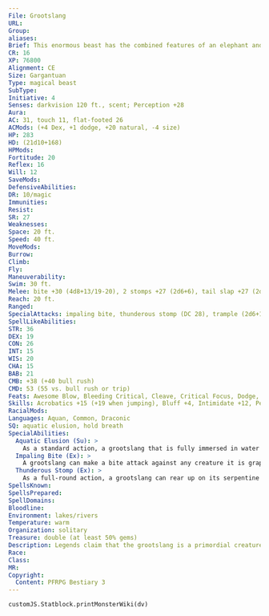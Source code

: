 ```yaml
---
File: Grootslang
URL: 
Group: 
aliases: 
Brief: This enormous beast has the combined features of an elephant and a serpent. Its tremendous maw sports six frightening tusks.
CR: 16
XP: 76800
Alignment: CE
Size: Gargantuan
Type: magical beast
SubType: 
Initiative: 4
Senses: darkvision 120 ft., scent; Perception +28
Aura: 
AC: 31, touch 11, flat-footed 26
ACMods: (+4 Dex, +1 dodge, +20 natural, -4 size)
HP: 283
HD: (21d10+168)
HPMods: 
Fortitude: 20
Reflex: 16
Will: 12
SaveMods: 
DefensiveAbilities: 
DR: 10/magic
Immunities: 
Resist: 
SR: 27
Weaknesses: 
Space: 20 ft.
Speed: 40 ft.
MoveMods: 
Burrow: 
Climb: 
Fly: 
Maneuverability: 
Swim: 30 ft.
Melee: bite +30 (4d8+13/19-20), 2 stomps +27 (2d6+6), tail slap +27 (2d6+6)
Reach: 20 ft.
Ranged: 
SpecialAttacks: impaling bite, thunderous stomp (DC 28), trample (2d6+19, DC 33)
SpellLikeAbilities: 
STR: 36
DEX: 19
CON: 26
INT: 15
WIS: 20
CHA: 15
BAB: 21
CMB: +38 (+40 bull rush)
CMD: 53 (55 vs. bull rush or trip)
Feats: Awesome Blow, Bleeding Critical, Cleave, Critical Focus, Dodge, Improved Bull Rush, Improved Critical (bite), Mobility, Multiattack, Power Attack, Spring Attack
Skills: Acrobatics +15 (+19 when jumping), Bluff +4, Intimidate +12, Perception +28, Sense Motive +13, Stealth +10, Swim +45
RacialMods: 
Languages: Aquan, Common, Draconic
SQ: aquatic elusion, hold breath
SpecialAbilities:
  Aquatic Elusion (Su): >
    As a standard action, a grootslang that is fully immersed in water can teleport to another body of water without error. This ability functions like tree stride, but the grootslang can exit from any body of water within 1 mile so long as both the entry and exit are wide enough for the creature to enter.
  Impaling Bite (Ex): >
    A grootslang can make a bite attack against any creature it is grappling. If this attack hits, it is automatically treated as a critical threat.
  Thunderous Stomp (Ex): >
    As a full-round action, a grootslang can rear up on its serpentine body to bring its massive forelimbs down with awesome force. The grootslang chooses two adjacent targets to be affected as though trampling them. In addition, each creature within 10 feet must make a DC 28 Reflex save or be knocked prone. The save DC is Constitution-based.
SpellsKnown: 
SpellsPrepared: 
SpellDomains: 
Bloodline: 
Environment: lakes/rivers
Temperature: warm
Organization: solitary
Treasure: double (at least 50% gems)
Description: Legends claim that the grootslang is a primordial creature as old as the world itself. Such tales state that in those ancient days, the gods-new to the crafting of things- made a terrible mistake in the grootslang's creation, for they gave it tremendous strength, cunning, and intellect. Upon realizing their mistake, the gods split the grootslang into separate creatures and thus created the first elephants and the first snakes. But one of the original grootslangs escaped, and from this first sire all other grootslangs were born. Scholars debate the veracity of such stories, and have looked to either biological or magical explanations of the creature's origins, but nevertheless bards and sages alike agree that the grootslang's fearsome reputation is well deserved.  A grootslang's thick, leathery hide has a metallic sheen and a dull copper color, shot through with thin veins of green. Both males and females grow to a length of 60 feet and stand 20 feet tall. Little differentiation exists between sexes save for a lighter green hue to the female's hide. Grootslangs can weigh 20 tons and live up to 500 years.  All grootslangs covet gems, particularly diamonds, and despite the creatures' lust for cruelty, victims can often bargain for their freedom by offering a grootslang enough precious gems.
Race: 
Class: 
MR: 
Copyright:
  Content: PFRPG Bestiary 3
---
```

```dataviewjs
customJS.Statblock.printMonsterWiki(dv)
```
